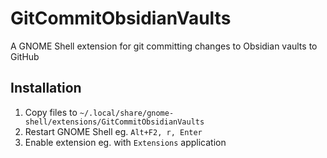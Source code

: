 # GitCommitObsidianVaults

A GNOME Shell extension for git committing changes to Obsidian vaults to GitHub

## Installation

1. Copy files to `~/.local/share/gnome-shell/extensions/GitCommitObsidianVaults`
1. Restart GNOME Shell eg. `Alt+F2, r, Enter`
1. Enable extension eg. with `Extensions` application
